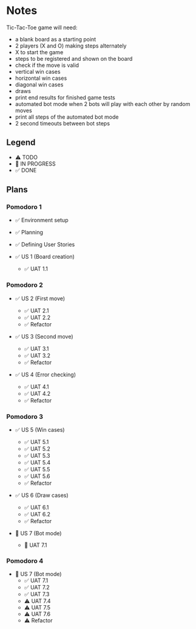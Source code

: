 # Notes
Tic-Tac-Toe game will need:
- a blank board as a starting point
- 2 players (X and O) making steps alternately
- X to start the game
- steps to be registered and shown on the board
- check if the move is valid 
- vertical win cases
- horizontal win cases
- diagonal win cases
- draws
- print end results for finished game tests
- automated bot mode when 2 bots will play with each other by random moves
- print all steps of the automated bot mode
- 2 second timeouts between bot steps

## Legend
- ⚠ TODO
- 🚧 IN PROGRESS
- ✅ DONE

## Plans
### Pomodoro 1
- ✅ Environment setup
- ✅ Planning
- ✅ Defining User Stories

- ✅ US 1 (Board creation)
  - ✅ UAT 1.1

### Pomodoro 2
- ✅ US 2 (First move)
  - ✅ UAT 2.1
  - ✅ UAT 2.2
  - ✅ Refactor

- ✅ US 3 (Second move)
  - ✅ UAT 3.1
  - ✅ UAT 3.2
  - ✅ Refactor

- ✅ US 4 (Error checking)
  - ✅ UAT 4.1
  - ✅ UAT 4.2
  - ✅ Refactor

### Pomodoro 3
- ✅ US 5 (Win cases)
  - ✅ UAT 5.1
  - ✅ UAT 5.2
  - ✅ UAT 5.3
  - ✅ UAT 5.4
  - ✅ UAT 5.5
  - ✅ UAT 5.6
  - ✅ Refactor

- ✅ US 6 (Draw cases)
  - ✅ UAT 6.1
  - ✅ UAT 6.2
  - ✅ Refactor

- 🚧 US 7 (Bot mode)
  - 🚧 UAT 7.1

### Pomodoro 4
- 🚧 US 7 (Bot mode)
  - ✅ UAT 7.1
  - ✅ UAT 7.2
  - ✅ UAT 7.3
  - ⚠ UAT 7.4
  - ⚠ UAT 7.5
  - ⚠ UAT 7.6
  - ⚠ Refactor
